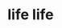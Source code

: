 ---
pid: fs306
title: life life
location_transcription: CHAD
coordinates: "[-75.15175760839, 39.948717078432]"
zipcode: '19151'
gen_neighborhood: West Philadelphia
neighborhood: Overbrook,Overbrook Farms,Overbrook Park
outside_phl: 
age: '15'
age_range: 13-19
instagram: 
image_file_name: fs_306.jpg
proposal_transcription: Live Life
topic: Uplifting
topic_summary: '0'
type: Graffiti
keywords_other: Live Life, Tag
credit: Taimere Carter TU The Wolf
image_labels: 
twitter: 
facebook: 
permalink: "/monuments/fs306/"
layout: item-page
---